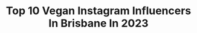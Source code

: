 ---
title: Top 10 Vegan Instagram Influencers In Brisbane In 2023
description: >-
  Find top vegan Instagram influencers in Brisbane in 2023. Most popular hashtags: #vegan #plantbased #veganfood #brisbane.
platform: Instagram
hits: 12
text_top: See the best Instagram profiles on inBeat.
text_bottom: Our search engine holds 12 Instagram influencers like this in Brisbane, Australia for you to pitch.
profiles:
  - username: "candice3lise__"
    fullname: >-
      CANDICE 🌻
    bio: >-
      🇦🇺 Brisbane, AU 📩 candiceelis3@gmail.com 👄 @envyaesthetics___ $20off ‘CANDICE’ 💆🏼‍♀️ @skin.enhance 20% off 👁 @lashesby_sb @thebasehairstudio
    location: "Australia"
    followers: 14287
    engagement: 800
    commentsToLikes: 0.314172
    id: ckap42c1b5j8i0i78100qqryc
    verified: false
    hashtags: "#winter, #sunshinecoast, #fashionblogger, #captionsforinsta"
  - username: "kelly_mcquirktattoo"
    fullname: >-
      Kelly McQuirk
    bio: >-
      🏳️‍🌈💖 🍂✨ Meanjin (Brisbane), AUS 🦊🌙 @foxandmoontattoo ⚡️NO DMS PLEASE - BOOKS CLOSED⚡️ For all artwork/commissions, please click the link below!
    location: "Australia"
    followers: 50452
    engagement: 88
    commentsToLikes: 0.016322
    id: ck0txva53kl9z0i19r2vmps3j
    verified: false
    hashtags: "#watercolorart, #colourtattoo, #ladytattooers, #foxandmoontattoo"
  - username: "queenslanderaviaries"
    fullname: >-
      Qlder Aviaries | Bird Supplies
    bio: >-
      👉 Follow for Daily Tips, Bird Food, Foraging, Bird Toys, Handraising 📷 See stories to see what I'm doing today 🇦🇺 Ipswich, Qld 👇 Visit Online Shop
    location: "Australia"
    followers: 22711
    engagement: 92
    commentsToLikes: 0.021591
    id: ck14i66todu8p0i193ju1jbdb
    verified: false
    hashtags: "#animallovers, #birds, #birdkeeping, #whatsinmybirdbowl"
  - username: "lalasplate"
    fullname: >-
      Lara De Bruyne
    bio: >-
      you are loved ✞ Healthy(ish) food, lifestyle + wellness 🍉🍓🍒🌸 Brisbane, Australia ♡ hello@lalasplate.com ☻
    location: "Australia"
    followers: 45930
    engagement: 864
    commentsToLikes: 0.026087
    id: ck15tte3pjswb0i19uj4bboe5
    verified: false
    hashtags: "#healthybreakfast, #nicecream, #fooddiary, #chocolate"
  - username: "whatsnextjake"
    fullname: >-
      J.A.K.E
    bio: >-
      The flexible, flexitarian 🌱 👨🏼‍🍳MKR champ 🏆 @mykitchenrules 🏢 FIT Programmer W Hotel @w_brisbane 🍋 Lululemon Ambassador @lululemonausnz
    location: "Australia"
    followers: 10514
    engagement: 422
    commentsToLikes: 0.064044
    id: ck5zkcsocj8qh0i14r9ic6ynp
    verified: false
    hashtags: "#rawvegan, #fitnessmotivation, #movestowin, #veganfood"
  - username: "run2food"
    fullname: >-
      Vegan Recipes | Michelle 🌱
    bio: >-
      Easy | Tasty | Healthy(ish) ✨ Dentist 🦷| Brisbane, AUS 🇦🇺 📩michelle-hc@hotmail.com @macr0mike discount code “amb-chen”
    location: "Australia"
    followers: 55329
    engagement: 530
    commentsToLikes: 0.121028
    id: ck0tx137fhgrw0i19w8b4sprl
    verified: false
    hashtags: "#coconutbowls, #naturescharmau, #naturescharm, #run2food"
  - username: "the_iuli_clique"
    fullname: >-
      Foodie.Content Creator.Life
    bio: >-
      👉🏼Sharissa 👋🏼Brisbane family 👍🏼What we eat, drink & do! 🙏🏼#God1st 🌊☀️🧁🥂🥗 👇🏼Discounts & Website Links
    location: "Australia"
    followers: 14706
    engagement: 307
    commentsToLikes: 0.147822
    id: ck6u3hmgkxu0q0j71lpq7tmaw
    verified: false
    hashtags: "#aunznetwork, #thekokosamoa, #gifted, #aldipartner"
  - username: "leangreenie"
    fullname: >-
      Stacey Parish 💚 Vegan
    bio: >-
      Brisbane
    location: "Australia"
    followers: 24316
    engagement: 276
    commentsToLikes: 0.039238
    id: ckap98q1brmmh0i78lcgntkqc
    verified: false
    hashtags: "#vegan, #animallovers, #veganforlife, #animalrights"
  - username: "rhiannondarney"
    fullname: >-
      Rhi
    bio: >-
      KINDNESS, REALNESS, GRATITUDE E ∞ | vegan for the animals 🌱 @studiowinklashes | @geminilashes.com.au
    location: "Australia"
    followers: 444855
    engagement: 113
    commentsToLikes: 0.012213
    id: ck5qdkiu8w0u90i11q67gy4pr
    verified: false
    hashtags: ""
  - username: "veganonthegc"
    fullname: >-
      Jane | vegan on the Gold Coast | vegan recipes
    bio: >-
      Reels |Recipes |Reviews 📧 15% @froothie VeganontheGC15 10% @plantbasedhamperco VEGANONTHEGC 10% @candyqueensau VEGANONTHEGC
    location: "Australia"
    followers: 11469
    engagement: 174
    commentsToLikes: 0.230583
    id: cl48q93z8m8mt0i23e4ed1q9s
    verified: false
    hashtags: "#veganfoodporn, #vegano, #brisbanevegans, #burgerporn"
---